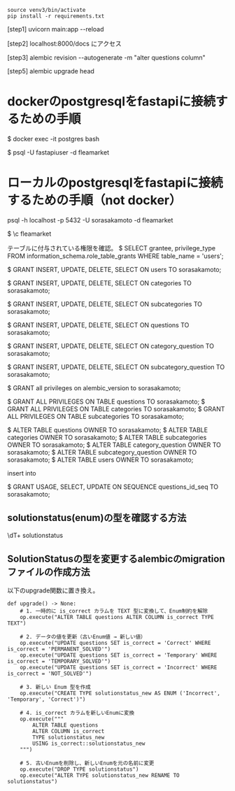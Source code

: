 ```
source venv3/bin/activate
pip install -r requirements.txt
```

[step1]
uvicorn main:app --reload

[step2]
localhost:8000/docs
にアクセス

[step3]
alembic revision --autogenerate -m "alter questions column"

[step5]
alembic upgrade head

# dockerのpostgresqlをfastapiに接続するための手順

$ docker exec -it postgres bash

$ psql -U fastapiuser -d fleamarket

# ローカルのpostgresqlをfastapiに接続するための手順（not docker）

psql -h localhost -p 5432 -U sorasakamoto -d fleamarket

$ \c fleamarket

テーブルに付与されている権限を確認。
$ SELECT grantee, privilege_type 
FROM information_schema.role_table_grants 
WHERE table_name = 'users';

$ GRANT INSERT, UPDATE, DELETE, SELECT ON users TO sorasakamoto;

$ GRANT INSERT, UPDATE, DELETE, SELECT ON categories TO sorasakamoto;

$ GRANT INSERT, UPDATE, DELETE, SELECT ON subcategories TO sorasakamoto;

$ GRANT INSERT, UPDATE, DELETE, SELECT ON questions TO sorasakamoto;

$ GRANT INSERT, UPDATE, DELETE, SELECT ON category_question TO sorasakamoto;

$ GRANT INSERT, UPDATE, DELETE, SELECT ON subcategory_question TO sorasakamoto;

$ GRANT all privileges on alembic_version to sorasakamoto;

$ GRANT ALL PRIVILEGES ON TABLE questions TO sorasakamoto;
$ GRANT ALL PRIVILEGES ON TABLE categories TO sorasakamoto;
$ GRANT ALL PRIVILEGES ON TABLE subcategories TO sorasakamoto;

$ ALTER TABLE questions OWNER TO sorasakamoto;
$ ALTER TABLE categories OWNER TO sorasakamoto;
$ ALTER TABLE subcategories OWNER TO sorasakamoto;
$ ALTER TABLE category_question OWNER TO sorasakamoto;
$ ALTER TABLE subcategory_question OWNER TO sorasakamoto;
$ ALTER TABLE users OWNER TO sorasakamoto;

insert into 


$ GRANT USAGE, SELECT, UPDATE ON SEQUENCE questions_id_seq TO sorasakamoto;


## solutionstatus(enum)の型を確認する方法

 \dT+ solutionstatus

## SolutionStatusの型を変更するalembicのmigrationファイルの作成方法

以下のupgrade関数に置き換え。
```
def upgrade() -> None:
    # 1. 一時的に is_correct カラムを TEXT 型に変換して、Enum制約を解除
    op.execute("ALTER TABLE questions ALTER COLUMN is_correct TYPE TEXT")

    # 2. データの値を更新（古いEnum値 → 新しい値）
    op.execute("UPDATE questions SET is_correct = 'Correct' WHERE is_correct = 'PERMANENT_SOLVED'")
    op.execute("UPDATE questions SET is_correct = 'Temporary' WHERE is_correct = 'TEMPORARY_SOLVED'")
    op.execute("UPDATE questions SET is_correct = 'Incorrect' WHERE is_correct = 'NOT_SOLVED'")

    # 3. 新しい Enum 型を作成
    op.execute("CREATE TYPE solutionstatus_new AS ENUM ('Incorrect', 'Temporary', 'Correct')")

    # 4. is_correct カラムを新しいEnumに変換
    op.execute("""
        ALTER TABLE questions 
        ALTER COLUMN is_correct 
        TYPE solutionstatus_new 
        USING is_correct::solutionstatus_new
    """)

    # 5. 古いEnumを削除し、新しいEnumを元の名前に変更
    op.execute("DROP TYPE solutionstatus")
    op.execute("ALTER TYPE solutionstatus_new RENAME TO solutionstatus")
```